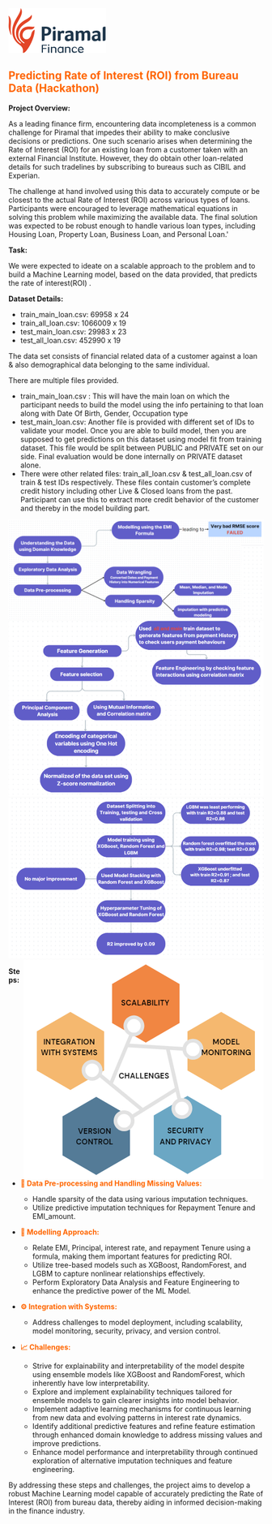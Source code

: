 <img src="piramal.svg" alt="Step 1" />

## <span style="color:#ff6600">Predicting Rate of Interest (ROI) from Bureau Data (Hackathon)</span>
**Project Overview:**

As a leading finance firm, encountering data incompleteness is a common challenge for Piramal that impedes their ability to make conclusive decisions or predictions. One such scenario arises when determining the Rate of Interest (ROI) for an existing loan from a customer taken with an external Financial Institute. However, they do obtain other loan-related details for such tradelines by subscribing to bureaus such as CIBIL and Experian.

The challenge at hand involved using this data to accurately compute or be closest to the actual Rate of Interest (ROI) across various types of loans. Participants were encouraged to leverage mathematical equations in solving this problem while maximizing the available data. The final solution was expected to be robust enough to handle various loan types, including Housing Loan, Property Loan, Business Loan, and Personal Loan.'

**Task:**

We were expected to ideate on a scalable approach to the problem and to build a Machine Learning model, based on the data provided, that predicts the rate of interest(ROI) . 

**Dataset Details:**
<ul>
<li>train_main_loan.csv:  69958 x 24</li>
<li>train_all_loan.csv: 1066009 x 19</li>
<li>test_main_loan.csv: 29983 x 23</li>
<li>test_all_loan.csv: 452990 x 19</li>
</ul>
The data set consists of financial related data of a customer against a loan & also demographical data belonging to the same individual.

There are multiple files provided.
<ul>
<li>train_main_loan.csv : This will have the main loan on which the participant needs to build the model using the info pertaining to that loan along with Date Of Birth, Gender, Occupation type</li>

<li>test_main_loan.csv: Another file is provided with different set of IDs to validate your model. Once you are able to build model, then you are supposed to get predictions on this dataset using model fit from training dataset. This file would be split between PUBLIC and PRIVATE set on our side. Final evaluation would be done internally on PRIVATE dataset alone.

<li>There were other related files: train_all_loan.csv & test_all_loan.csv of train & test IDs respectively. These files contain customer’s complete credit history including other Live & Closed loans from the past. Participant can use this to extract more credit behavior of the customer and thereby in the model building part.</li>
</ul>
<img src="step-1.png" alt="Step 1" />
<img src="step-2.png" alt="Step 1" />
<img src="step-3.png" alt="Step 1" />
<img src="challenges.png" align="right" alt="Step 1" />




**Steps:**

- <span style="color:#ff6600">**📅 Data Pre-processing and Handling Missing Values:**</span>
    - Handle sparsity of the data using various imputation techniques.
    - Utilize predictive imputation techniques for Repayment Tenure and EMI_amount.
  
- <span style="color:#ff6600">**🎯 Modelling Approach:**</span>
    - Relate EMI, Principal, interest rate, and repayment Tenure using a formula, making them important features for predicting ROI.
    - Utilize tree-based models such as XGBoost, RandomForest, and LGBM to capture nonlinear relationships effectively.
    - Perform Exploratory Data Analysis and Feature Engineering to enhance the predictive power of the ML Model.

- <span style="color:#ff6600">**⚙️ Integration with Systems:**</span>
    - Address challenges to model deployment, including scalability, model monitoring, security, privacy, and version control.

- <span style="color:#ff6600">**📈 Challenges:**</span>
    - Strive for explainability and interpretability of the model despite using ensemble models like XGBoost and RandomForest, which inherently have low interpretability.
    - Explore and implement explainability techniques tailored for ensemble models to gain clearer insights into model behavior.
    - Implement adaptive learning mechanisms for continuous learning from new data and evolving patterns in interest rate dynamics.
    - Identify additional predictive features and refine feature estimation through enhanced domain knowledge to address missing values and improve predictions.
    - Enhance model performance and interpretability through continued exploration of alternative imputation techniques and feature engineering.

By addressing these steps and challenges, the project aims to develop a robust Machine Learning model capable of accurately predicting the Rate of Interest (ROI) from bureau data, thereby aiding in informed decision-making in the finance industry.
